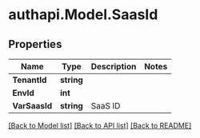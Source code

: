 # authapi.Model.SaasId

## Properties

Name | Type | Description | Notes
------------ | ------------- | ------------- | -------------
**TenantId** | **string** |  | 
**EnvId** | **int** |  | 
**VarSaasId** | **string** | SaaS ID | 

[[Back to Model list]](../README.md#documentation-for-models) [[Back to API list]](../README.md#documentation-for-api-endpoints) [[Back to README]](../README.md)

